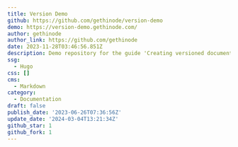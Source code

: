 ```yaml
---
title: Version Demo
github: https://github.com/gethinode/version-demo
demo: https://version-demo.gethinode.com/
author: gethinode
author_link: https://github.com/gethinode
date: 2023-11-28T03:46:56.851Z
description: Demo repository for the guide 'Creating versioned documentation'
ssg:
  - Hugo
css: []
cms:
  - Markdown
category:
  - Documentation
draft: false
publish_date: '2023-06-26T07:36:56Z'
update_date: '2024-03-04T13:21:34Z'
github_star: 1
github_fork: 1
---
```

